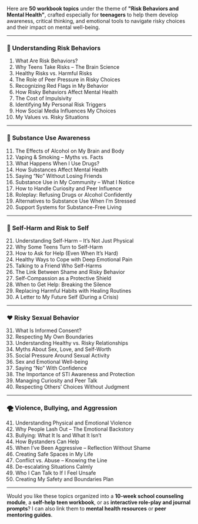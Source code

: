 Here are **50 workbook topics** under the theme of **"Risk Behaviors and Mental Health"**, crafted especially for **teenagers** to help them develop awareness, critical thinking, and emotional tools to navigate risky choices and their impact on mental well-being.

---

### 🧠 **Understanding Risk Behaviors**
1. What Are Risk Behaviors?  
2. Why Teens Take Risks – The Brain Science  
3. Healthy Risks vs. Harmful Risks  
4. The Role of Peer Pressure in Risky Choices  
5. Recognizing Red Flags in My Behavior  
6. How Risky Behaviors Affect Mental Health  
7. The Cost of Impulsivity  
8. Identifying My Personal Risk Triggers  
9. How Social Media Influences My Choices  
10. My Values vs. Risky Situations  

---

### 🚬 **Substance Use Awareness**
11. The Effects of Alcohol on My Brain and Body  
12. Vaping & Smoking – Myths vs. Facts  
13. What Happens When I Use Drugs?  
14. How Substances Affect Mental Health  
15. Saying “No” Without Losing Friends  
16. Substance Use in My Community – What I Notice  
17. How to Handle Curiosity and Peer Influence  
18. Roleplay: Refusing Drugs or Alcohol Confidently  
19. Alternatives to Substance Use When I’m Stressed  
20. Support Systems for Substance-Free Living  

---

### 🛑 **Self-Harm and Risk to Self**
21. Understanding Self-Harm – It’s Not Just Physical  
22. Why Some Teens Turn to Self-Harm  
23. How to Ask for Help (Even When It’s Hard)  
24. Healthy Ways to Cope with Deep Emotional Pain  
25. Talking to a Friend Who Self-Harms  
26. The Link Between Shame and Risky Behavior  
27. Self-Compassion as a Protective Shield  
28. When to Get Help: Breaking the Silence  
29. Replacing Harmful Habits with Healing Routines  
30. A Letter to My Future Self (During a Crisis)  

---

### ❤️ **Risky Sexual Behavior**
31. What Is Informed Consent?  
32. Respecting My Own Boundaries  
33. Understanding Healthy vs. Risky Relationships  
34. Myths About Sex, Love, and Self-Worth  
35. Social Pressure Around Sexual Activity  
36. Sex and Emotional Well-being  
37. Saying “No” With Confidence  
38. The Importance of STI Awareness and Protection  
39. Managing Curiosity and Peer Talk  
40. Respecting Others’ Choices Without Judgment  

---

### 🌪️ **Violence, Bullying, and Aggression**
41. Understanding Physical and Emotional Violence  
42. Why People Lash Out – The Emotional Backstory  
43. Bullying: What It Is and What It Isn’t  
44. How Bystanders Can Help  
45. When I’ve Been Aggressive – Reflection Without Shame  
46. Creating Safe Spaces in My Life  
47. Conflict vs. Abuse – Knowing the Line  
48. De-escalating Situations Calmly  
49. Who I Can Talk to If I Feel Unsafe  
50. Creating My Safety and Boundaries Plan  

---

Would you like these topics organized into a **10-week school counseling module**, a **self-help teen workbook**, or as **interactive role-play and journal prompts**? I can also link them to **mental health resources** or **peer mentoring guides**.